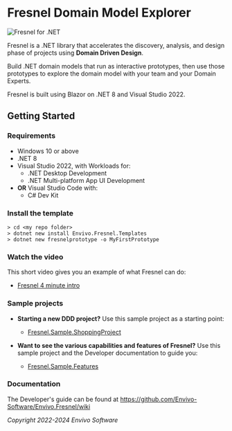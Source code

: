# Fresnel Domain Model Explorer

<picture id="fresnel_logo">
  <source media="(prefers-color-scheme: dark)" srcset="https://www.envivo.co.uk/images/white_fg_transparent_bg_for_docs.png">
  
  <img alt="Fresnel for .NET" src="https://www.envivo.co.uk/images/color_fg_transparent_bg_for_docs.png">
</picture>

Fresnel is a .NET library that accelerates the discovery, analysis, and design phase of projects using **Domain Driven Design**.

Build .NET domain models that run as interactive prototypes, then use those prototypes to explore the domain model with your team and your Domain Experts.

Fresnel is built using Blazor on .NET 8 and Visual Studio 2022.

## Getting Started

### Requirements

- Windows 10 or above
- .NET 8
- Visual Studio 2022, with Workloads for:
  - .NET Desktop Development
  - .NET Multi-platform App UI Development
- **OR** Visual Studio Code with:
  - C# Dev Kit
 
### Install the template
```
> cd <my repo folder>
> dotnet new install Envivo.Fresnel.Templates
> dotnet new fresnelprototype -o MyFirstPrototype
``` 
 
### Watch the video
This short video gives you an example of what Fresnel can do:
  - [Fresnel 4 minute intro](https://www.youtube.com/watch?v=vcZyE4HZavQ)

### Sample projects

- **Starting a new DDD project?** Use this sample project as a starting point:
  - [Fresnel.Sample.ShoppingProject](https://github.com/Envivo-Software/Fresnel.Sample.ShoppingProject)

- **Want to see the various capabilities and features of Fresnel?** Use this sample project and the Developer documentation to guide you:
  - [Fresnel.Sample.Features](https://github.com/Envivo-Software/Fresnel.Sample.Features)

### Documentation
The Developer's guide can be found at https://github.com/Envivo-Software/Envivo.Fresnel/wiki

*Copyright 2022-2024 Envivo Software*